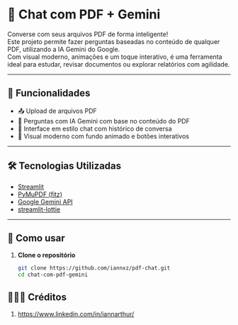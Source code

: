 # 📄 Chat com PDF + Gemini

Converse com seus arquivos PDF de forma inteligente!  
Este projeto permite fazer perguntas baseadas no conteúdo de qualquer PDF, utilizando a IA Gemini do Google.  
Com visual moderno, animações e um toque interativo, é uma ferramenta ideal para estudar, revisar documentos ou explorar relatórios com agilidade.

---

## 🚀 Funcionalidades

- 📤 Upload de arquivos PDF
- 🤖 Perguntas com IA Gemini com base no conteúdo do PDF
- 💬 Interface em estilo chat com histórico de conversa
- 🎨 Visual moderno com fundo animado e botões interativos

---

## 🛠️ Tecnologias Utilizadas

- [Streamlit](https://streamlit.io/)
- [PyMuPDF (fitz)](https://pymupdf.readthedocs.io/en/latest/)
- [Google Gemini API](https://ai.google.dev/)
- [streamlit-lottie](https://github.com/andfanilo/streamlit-lottie)

---

## 📂 Como usar

1. **Clone o repositório**
   ```bash
   git clone https://github.com/iannxz/pdf-chat.git
   cd chat-com-pdf-gemini

## 👨🏻‍💻 Créditos

1. https://www.linkedin.com/in/iannarthur/

   
